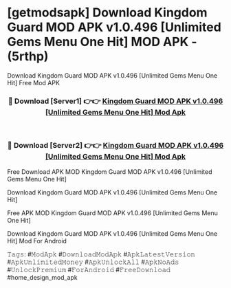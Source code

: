 # [getmodsapk] Download Kingdom Guard MOD APK v1.0.496 [Unlimited Gems Menu One Hit] MOD APK - (5rthp)
Download Kingdom Guard MOD APK v1.0.496 [Unlimited Gems Menu One Hit] Free Mod APK

<div align="center">
<h3>🔴 Download [Server1] 👉👉 <a href="https://apk-comot.site?title=Kingdom_Guard_MOD_APK_v1.0.496_[Unlimited_Gems_Menu_One_Hit]">Kingdom Guard MOD APK v1.0.496 [Unlimited Gems Menu One Hit] Mod Apk</a></h3><br>

<h3>🔴 Download [Server2] 👉👉 <a href="https://apk-comot.site?title=Kingdom_Guard_MOD_APK_v1.0.496_[Unlimited_Gems_Menu_One_Hit]">Kingdom Guard MOD APK v1.0.496 [Unlimited Gems Menu One Hit] Mod Apk</a></h3>
</div>


Free Download APK MOD Kingdom Guard MOD APK v1.0.496 [Unlimited Gems Menu One Hit]

Download Kingdom Guard MOD APK v1.0.496 [Unlimited Gems Menu One Hit] 

Free APK MOD Kingdom Guard MOD APK v1.0.496 [Unlimited Gems Menu One Hit] 

Download Kingdom Guard MOD APK v1.0.496 [Unlimited Gems Menu One Hit] Mod For Android

𝚃𝚊𝚐𝚜: #𝙼𝚘𝚍𝙰𝚙𝚔 #𝙳𝚘𝚠𝚗𝚕𝚘𝚊𝚍𝙼𝚘𝚍𝙰𝚙𝚔 #𝙰𝚙𝚔𝙻𝚊𝚝𝚎𝚜𝚝𝚅𝚎𝚛𝚜𝚒𝚘𝚗 #𝙰𝚙𝚔𝚄𝚗𝚕𝚒𝚖𝚒𝚝𝚎𝚍𝙼𝚘𝚗𝚎𝚢 #𝙰𝚙𝚔𝚄𝚗𝚕𝚘𝚌𝚔𝙰𝚕𝚕 #𝙰𝚙𝚔𝙽𝚘𝙰𝚍𝚜 #𝚄𝚗𝚕𝚘𝚌𝚔𝙿𝚛𝚎𝚖𝚒𝚞𝚖 #𝙵𝚘𝚛𝙰𝚗𝚍𝚛𝚘𝚒𝚍 #𝙵𝚛𝚎𝚎𝙳𝚘𝚠𝚗𝚕𝚘𝚊𝚍 #home_design_mod_apk
